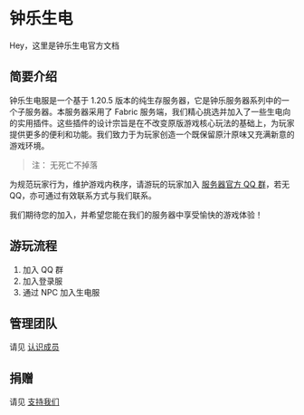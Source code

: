 # 钟乐生电

Hey，这里是钟乐生电官方文档

## 简要介绍

钟乐生电服是一个基于 1.20.5 版本的纯生存服务器，它是钟乐服务器系列中的一个子服务器。本服务器采用了 Fabric 服务端，我们精心挑选并加入了一些生电向的实用插件。这些插件的设计宗旨是在不改变原版游戏核心玩法的基础上，为玩家提供更多的便利和功能。我们致力于为玩家创造一个既保留原汁原味又充满新意的游戏环境。

> 注：
> 无死亡不掉落

为规范玩家行为，维护游戏内秩序，请游玩的玩家加入 [服务器官方 QQ 群](http://qm.qq.com/cgi-bin/qm/qr?_wv=1027&k=2pX60vE_kzMkyrFKK7K1C59_0KSuHoSl&authKey=rM2GVXEqz1abk58iuOUaCqq0kUOMMn1sZguc1iQUCB71r62uouYAHOHr%2BvspwgVp&noverify=0&group_code=770813535)，若无 QQ，亦可通过有效联系方式与我们联系。

我们期待您的加入，并希望您能在我们的服务器中享受愉快的游戏体验！

## 游玩流程

1. 加入 QQ 群
2. 加入登录服
3. 通过 NPC 加入生电服

## 管理团队

请见 [认识成员](/about/team.md)

## 捐赠

请见 [支持我们](/其他/support.md)